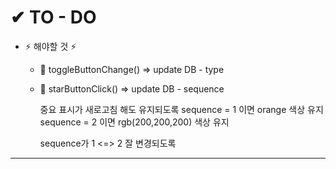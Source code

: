 # ✔ TO - DO

- ⚡ 해야할 것 ⚡
  - 🥨 toggleButtonChange() => update DB - type
  - 🥨 starButtonClick() => update DB - sequence
    
    중요 표시가 새로고침 해도 유지되도록
    sequence = 1 이면 orange 색상 유지
    sequence = 2 이면 rgb(200,200,200) 색상 유지
    
    sequence가 1 <=> 2 잘 변경되도록
  
----------------------- 
